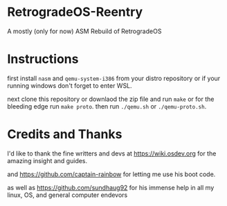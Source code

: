 # RetrogradeOS-Reentry
A mostly (only for now) ASM Rebuild of RetrogradeOS

# Instructions

first install `nasm` and `qemu-system-i386` from your distro repository or if your running windows don't forget to enter WSL.

next clone this repository or downlaod the zip file and run `make` or for the bleeding edge run `make proto`.
then run `./qemu.sh` or `./qemu-proto.sh`.



# Credits and Thanks

I'd like to thank the fine writters and devs at https://wiki.osdev.org for the amazing insight and guides.

and https://github.com/captain-rainbow for letting me use his boot code.

as well as https://github.com/sundhaug92 for his immense help in all my linux, OS, and general computer endevors
